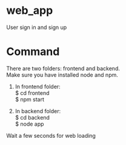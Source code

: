 # web_app
User sign in and sign up

# Command
There are two folders: frontend and backend.  
Make sure you have installed node and npm.  

1. In frontend folder:  
$ cd frontend  
$ npm start  

2. In backend folder:  
$ cd backend  
$ node app  

Wait a few seconds for web loading
